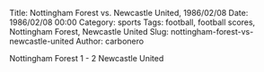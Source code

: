 Title: Nottingham Forest vs. Newcastle United, 1986/02/08
Date: 1986/02/08 00:00
Category: sports
Tags: football, football scores, Nottingham Forest, Newcastle United
Slug: nottingham-forest-vs-newcastle-united
Author: carbonero


Nottingham Forest 1 - 2 Newcastle United
